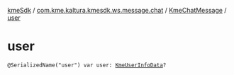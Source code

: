 [kmeSdk](../../index.md) / [com.kme.kaltura.kmesdk.ws.message.chat](../index.md) / [KmeChatMessage](index.md) / [user](./user.md)

# user

`@SerializedName("user") var user: `[`KmeUserInfoData`](../../com.kme.kaltura.kmesdk.rest.response.user/-kme-user-info-data/index.md)`?`